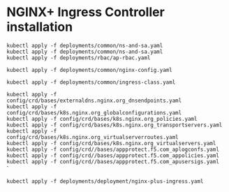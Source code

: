 # NGINX+ Ingress Controller installation

<!--- setup rbac ---> 
`kubectl apply -f deployments/common/ns-and-sa.yaml`<br>
`kubectl apply -f deployments/common/ns-and-sa.yaml`<br>
`kubectl apply -f deployments/rbac/ap-rbac.yaml`<br>

<!--- create common resources ---> 

<!--- create default server secret ---> 
<!--- kubectl apply -f examples/shared-examples/default-server-secret/default-server-secret.yaml ---> 

<!--- create a configmap ---> 
`kubectl apply -f deployments/common/nginx-config.yaml`

<!--- create an ingress-class ---> 
`kubectl apply -f deployments/common/ingress-class.yaml`

<!--- create crds ---> 
`kubectl apply -f config/crd/bases/externaldns.nginx.org_dnsendpoints.yaml`<br>
`kubectl apply -f config/crd/bases/k8s.nginx.org_globalconfigurations.yaml`<br>
`kubectl apply -f config/crd/bases/k8s.nginx.org_policies.yaml`<br>
`kubectl apply -f config/crd/bases/k8s.nginx.org_transportservers.yaml`<br>
`kubectl apply -f config/crd/bases/k8s.nginx.org_virtualserverroutes.yaml`<br>
`kubectl apply -f config/crd/bases/k8s.nginx.org_virtualservers.yaml`<br>
`kubectl apply -f config/crd//bases/appprotect.f5.com_aplogconfs.yaml`<br>
`kubectl apply -f config/crd//bases/appprotect.f5.com_appolicies.yaml`<br>
`kubectl apply -f config/crd//bases/appprotect.f5.com_apusersigs.yaml`<br>`

<!--- deploy N+ ---> 
`kubectl apply -f deployments/deployment/nginx-plus-ingress.yaml`<br>

